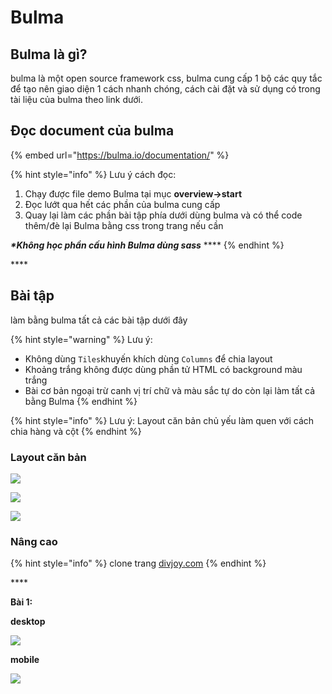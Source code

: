# Bulma

## **Bulma là gì?**

bulma là một open source framework css, bulma cung cấp 1 bộ các quy tắc để tạo nên giao diện 1 cách nhanh chóng, cách cài đặt và sử dụng có trong tài liệu của bulma theo link dưới.

## **Đọc document của bulma**

{% embed url="https://bulma.io/documentation/" %}

{% hint style="info" %}
Lưu ý cách đọc:

1. Chạy được file demo Bulma tại mục **overview-&gt;start**
2. Đọc lướt qua hết các phần của bulma cung cấp
3. Quay lại làm các phần bài tập phía dưới dùng bulma và có thể code thêm/đè lại Bulma bằng css trong trang nếu cần

_**\*Không học phần cấu hình Bulma dùng sass**_ ****
{% endhint %}

\*\*\*\*



## **Bài tập**

làm bằng bulma tất cả các bài tập dưới đây

{% hint style="warning" %}
Lưu ý: 

* Không dùng `Tiles`khuyến khích dùng `Columns` để chia layout
* Khoảng trắng không được dùng phần tử HTML có background màu trắng
* Bài cơ bản ngoại trừ canh vị trí chữ và màu sắc tự do còn lại làm tất cả bằng Bulma
{% endhint %}

{% hint style="info" %}
Lưu ý: Layout căn bản chủ yếu làm quen với cách chia hàng và cột 
{% endhint %}

### **Layout căn bản**

![](https://lh3.googleusercontent.com/uEjb8o_y7G6B_M6FXXNKuvbxbPmkSb-M6UXc6RFUehenroGKAFKeMSYfjnP1k10vt_OcbfTjl_U4uBfOAsRgCbHElyoMA7cayrDz913dAM0Dbv0NZCSWXvfoUaEfZwQ4VwzmDjBv)

![](https://lh3.googleusercontent.com/bPcmIk1_A7GUzINfyFhv8uaZ7Ua9VRrBKV4piPnldutg4tvopDDMrlW1QvbeB-n7zFf8vtwXsCtqXDZRwSGWDoX7oXAW9aTMkFg2hEU9jpaG0k1Oy7qP0WC8x81n2tBDQun9YFtq)

![](https://lh4.googleusercontent.com/Z_KynhBRMT_LxsTy2iCT4zkYoCYjf2KxMZIzWX9djkEuKpj_IQt2w8u0_sJjjKio1U7xtYAfOf1hTkjTfUrI6kXLu2d0NosLpY4nfxvu6M8TfTq0mLY4-NKJqRsCFR2_E68l1FFL)

### **Nâng cao**



{% hint style="info" %}
clone trang [divjoy.com](https://divjoy.com/)
{% endhint %}

\*\*\*\*

**Bài 1:**

**desktop**

![](https://lh5.googleusercontent.com/tjC4RXN1wNXrzfCtOIsH3cY4IqCLgC6qLDFzIoISeSlFhkaubKZj6atNzP8gk45K772LL5aldxVoVVyA2RbMjFyIW-X__4cgGibs7xwCB6nvONy7QNo5kCF_TAxBdoWORPRc5nXS)

**mobile**

![](https://lh5.googleusercontent.com/SialK9NgrCyH89iaNJqPDTiI3Lkl1xJ-H0oVDeD9zk2WNGcNsoRyYTzUwkHCwFR7Cmdr9IQI5aWsi9sdaRsTQ65jHT8l6gVRfuTV7f4q-Sfs__gJ0I5uYOe-gClN5ltMlf_F-KHf)



